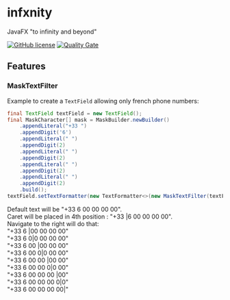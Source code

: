 # infxnity
JavaFX "to infinity and beyond"

[![GitHub license](https://img.shields.io/github/license/ben12/infxnity.svg)](https://github.com/ben12/infxnity/blob/master/LICENSE)
[![Quality Gate](https://sonarcloud.io/api/badges/gate?key=com.ben12:infxnity&metric=coverage)](https://sonarcloud.io/dashboard?id=com.ben12%3Ainfxnity)

## Features

### MaskTextFilter

Example to create a `TextField` allowing only french phone numbers: 

```java
final TextField textField = new TextField();
final MaskCharacter[] mask = MaskBuilder.newBuilder()
	.appendLiteral("+33 ")
	.appendDigit('6')
	.appendLiteral(" ")
	.appendDigit(2)
	.appendLiteral(" ")
	.appendDigit(2)
	.appendLiteral(" ")
	.appendDigit(2)
	.appendLiteral(" ")
	.appendDigit(2)
	.build();
textField.setTextFormatter(new TextFormatter<>(new MaskTextFilter(textField, false, mask)));
```

Default text will be "+33 6 00 00 00 00".  
Caret will be placed in 4th position : "+33 |6 00 00 00 00".  
Navigate to the right will do that:  
"+33 6 |00 00 00 00"  
"+33 6 0|0 00 00 00"  
"+33 6 00 |00 00 00"  
"+33 6 00 0|0 00 00"  
"+33 6 00 00 |00 00"  
"+33 6 00 00 0|0 00"  
"+33 6 00 00 00 |00"  
"+33 6 00 00 00 0|0"  
"+33 6 00 00 00 00|"
